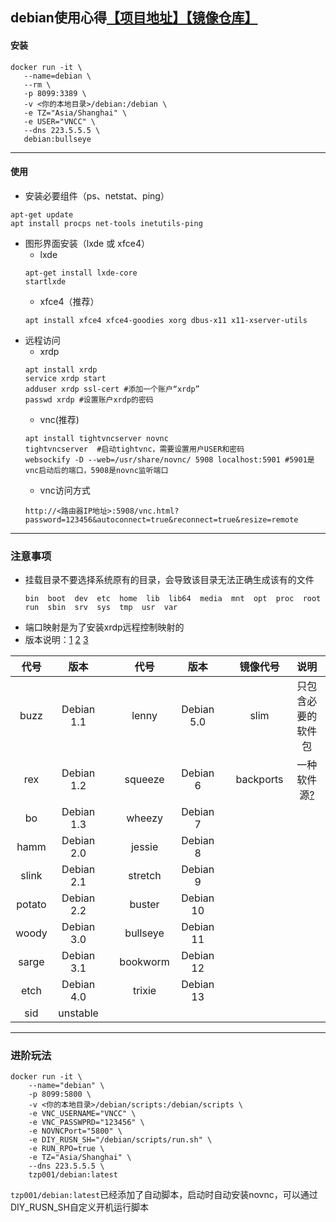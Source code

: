 ## debian使用心得[【项目地址】](https://github.com/dockur/windows)[【镜像仓库】](https://hub.docker.com/_/debian/tags)
#### 安装
 ```
docker run -it \
	--name=debian \
	--rm \
	-p 8099:3389 \
	-v <你的本地目录>/debian:/debian \
	-e TZ="Asia/Shanghai" \
	-e USER="VNCC" \
	--dns 223.5.5.5 \
	debian:bullseye
```
------------------
#### 使用
* 安装必要组件（ps、netstat、ping）
```
apt-get update
apt install procps net-tools inetutils-ping
```
* 图形界面安装（lxde 或 xfce4）
	 * lxde
	```
	apt-get install lxde-core
	startlxde
	```
	 * xfce4（推荐）
	```
	apt install xfce4 xfce4-goodies xorg dbus-x11 x11-xserver-utils
	```
* 远程访问
	* xrdp
	```
	apt install xrdp 
	service xrdp start
	adduser xrdp ssl-cert #添加一个账户“xrdp”
	passwd xrdp #设置账户xrdp的密码
	```
	* vnc(推荐)
	```
	apt install tightvncserver novnc 
	tightvncserver  #启动tightvnc，需要设置用户USER和密码
	websockify -D --web=/usr/share/novnc/ 5908 localhost:5901 #5901是vnc启动后的端口，5908是novnc监听端口
 	```
 	* vnc访问方式
 	```
	http://<路由器IP地址>:5908/vnc.html?password=123456&autoconnect=true&reconnect=true&resize=remote
  	```
---------------
### 注意事项
* 挂载目录不要选择系统原有的目录，会导致该目录无法正确生成该有的文件
  ```
  bin  boot  dev  etc  home  lib  lib64  media  mnt  opt  proc  root  run  sbin  srv  sys  tmp  usr  var
  ```
* 端口映射是为了安装xrdp远程控制映射的
* 版本说明：[1](https://www.debian.org/doc/manuals/debian-faq/ftparchives.zh-cn.html) [2](https://wiki.debian.org/zh_CN/Backports) [3](https://blog.csdn.net/problc/article/details/141429782)

| **代号** | **版本**  	| | **代号** 	| **版本**	| | **镜像代号** 	| **说明**	|
|:---:	   |:---:	|-|:---:	|:---:		|-|:---:		|:---:		|
|buzz      |Debian 1.1	| |lenny	|Debian 5.0	| |	slim		|	只包含必要的软件包	|
|rex	   |Debian 1.2	| |squeeze	|Debian 6	| |	backports	|一种软件源[?](https://wiki.debian.org/zh_CN/Backports)	|
|bo	   |Debian 1.3	| |wheezy	|Debian 7	| |			|		|
|hamm	   |Debian 2.0	| |jessie	|Debian 8	| |			|		|
|slink	   |Debian 2.1	| |stretch	|Debian 9	| |			|		|
|potato	   |Debian 2.2	| |buster	|Debian 10	| |			|		|
|woody	   |Debian 3.0	| |bullseye	|Debian 11	| |			|		|
|sarge	   |Debian 3.1	| |bookworm	|Debian 12	| |			|		|
|etch	   |Debian 4.0	| |trixie	|Debian 13	| |			|		|
|sid 	   |unstable 	| |		|		| |			|		|
---------------------------
### 进阶玩法
```
docker run -it \
	--name="debian" \
	-p 8099:5800 \
	-v <你的本地目录>/debian/scripts:/debian/scripts \
	-e VNC_USERNAME="VNCC" \
	-e VNC_PASSWPRD="123456" \
	-e NOVNCPort="5800" \
	-e DIY_RUSN_SH="/debian/scripts/run.sh" \
	-e RUN_RPO=true \
	-e TZ="Asia/Shanghai" \
	--dns 223.5.5.5 \
	tzp001/debian:latest
```
```tzp001/debian:latest```已经添加了自动脚本，启动时自动安装novnc，可以通过DIY_RUSN_SH自定义开机运行脚本
